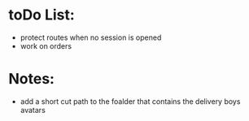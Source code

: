 # toDo List:

- protect routes when no session is opened
- work on orders 

# Notes: 
- add a short cut path to the foalder that contains the delivery boys avatars


